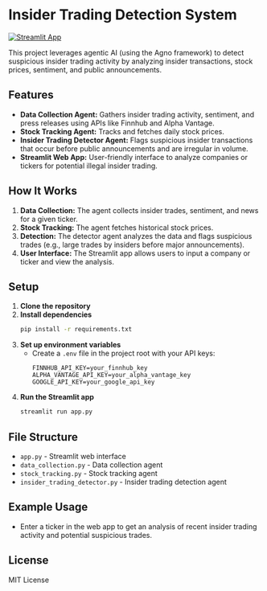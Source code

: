 # Insider Trading Detection System 

[![Streamlit App](https://static.streamlit.io/badges/streamlit_badge_black_white.svg)](https://tamu-insidertrading.streamlit.app)

This project leverages agentic AI (using the Agno framework) to detect suspicious insider trading activity by analyzing insider transactions, stock prices, sentiment, and public announcements.

## Features

- **Data Collection Agent:** Gathers insider trading activity, sentiment, and press releases using APIs like Finnhub and Alpha Vantage.
- **Stock Tracking Agent:** Tracks and fetches daily stock prices.
- **Insider Trading Detector Agent:** Flags suspicious insider transactions that occur before public announcements and are irregular in volume.
- **Streamlit Web App:** User-friendly interface to analyze companies or tickers for potential illegal insider trading.

## How It Works

1. **Data Collection:** The agent collects insider trades, sentiment, and news for a given ticker.
2. **Stock Tracking:** The agent fetches historical stock prices.
3. **Detection:** The detector agent analyzes the data and flags suspicious trades (e.g., large trades by insiders before major announcements).
4. **User Interface:** The Streamlit app allows users to input a company or ticker and view the analysis.

## Setup

1. **Clone the repository**
2. **Install dependencies**
   ```bash
   pip install -r requirements.txt
   ```
3. **Set up environment variables**
   - Create a `.env` file in the project root with your API keys:
     ```
     FINNHUB_API_KEY=your_finnhub_key
     ALPHA_VANTAGE_API_KEY=your_alpha_vantage_key
     GOOGLE_API_KEY=your_google_api_key
     ```
4. **Run the Streamlit app**
   ```bash
   streamlit run app.py
   ```

## File Structure

- `app.py` - Streamlit web interface
- `data_collection.py` - Data collection agent
- `stock_tracking.py` - Stock tracking agent
- `insider_trading_detector.py` - Insider trading detection agent

## Example Usage

- Enter a ticker in the web app to get an analysis of recent insider trading activity and potential suspicious trades.

## License

MIT License

